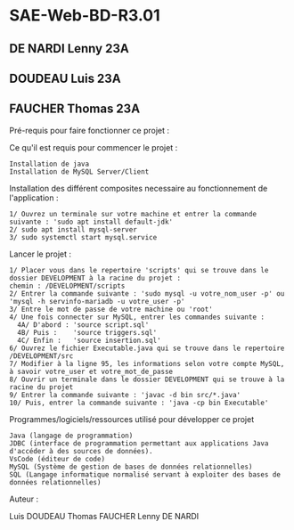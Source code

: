 # SAE-Web-BD-R3.01
## DE NARDI Lenny 23A
## DOUDEAU Luis 23A
## FAUCHER Thomas 23A

Pré-requis pour faire fonctionner ce projet :

Ce qu'il est requis pour commencer le projet :

    Installation de java
    Installation de MySQL Server/Client
    
    
Installation des différent composites necessaire au fonctionnement de l'application :

    1/ Ouvrez un terminale sur votre machine et entrer la commande suivante : 'sudo apt install default-jdk'
    2/ sudo apt install mysql-server
    3/ sudo systemctl start mysql.service

Lancer le projet :

    1/ Placer vous dans le repertoire 'scripts' qui se trouve dans le dossier DEVELOPMENT à la racine du projet : 
    chemin : /DEVELOPMENT/scripts
    2/ Entrer la commande suivante : 'sudo mysql -u votre_nom_user -p' ou 'mysql -h servinfo-mariadb -u votre_user -p'
    3/ Entre le mot de passe de votre machine ou 'root'
    4/ Une fois connecter sur MySQL, entrer les commandes suivante : 
      4A/ D'abord : 'source script.sql'
      4B/ Puis :    'source triggers.sql'
      4C/ Enfin :   'source insertion.sql'
    6/ Ouvrez le fichier Executable.java qui se trouve dans le repertoire /DEVELOPMENT/src
    7/ Modifier à la ligne 95, les informations selon votre compte MySQL, à savoir votre_user et votre_mot_de_passe
    8/ Ouvrir un terminale dans le dossier DEVELOPMENT qui se trouve à la racine du projet
    9/ Entrer la commande suivante : 'javac -d bin src/*.java'
    10/ Puis, entrer la commande suivante : 'java -cp bin Executable'


Programmes/logiciels/ressources utilisé pour développer ce projet

    Java (langage de programmation)
    JDBC (interface de programmation permettant aux applications Java d'accéder à des sources de données).
    VsCode (éditeur de code)
    MySQL (Système de gestion de bases de données relationnelles)
    SQL (Langage informatique normalisé servant à exploiter des bases de données relationnelles)


Auteur : 

   Luis DOUDEAU
   Thomas FAUCHER
   Lenny DE NARDI
